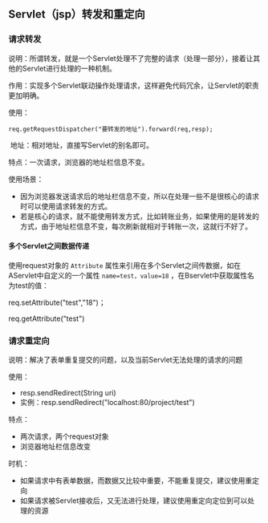 ## Servlet（jsp）转发和重定向

### 请求转发

说明：所谓转发，就是一个Servlet处理不了完整的请求（处理一部分），接着让其他的Servlet进行处理的一种机制。

作用：实现多个Servlet联动操作处理请求，这样避免代码冗余，让Servlet的职责更加明确。

使用：

​	`req.getRequestDispatcher("要转发的地址").forward(req,resp);`

​	地址：相对地址，直接写Servlet的别名即可。

特点：一次请求，浏览器的地址栏信息不变。

使用场景：

-   因为浏览器发送请求后的地址栏信息不变，所以在处理一些不是很核心的请求时可以使用请求转发的方式。
-   若是核心的请求，就不能使用转发方式，比如转账业务，如果使用的是转发的方式，由于地址栏信息不变，每次刷新就相对于转账一次，这就行不好了。



#### 多个Servlet之间数据传递

使用request对象的 `Attribute` 属性来引用在多个Servlet之间传数据，如在AServlet中自定义的一个属性 `name=test，value=18` ，在Bservlet中获取属性名为test的值：

req.setAttribute("test","18")；

req.getAttribute("test")



### 请求重定向

说明：解决了表单重复提交的问题，以及当前Servlet无法处理的请求的问题

使用：

-   resp.sendRedirect(String uri)
-   实例：resp.sendRedirect("localhost:80/project/test")

特点：

-   两次请求，两个request对象
-   浏览器地址栏信息改变

时机：

-   如果请求中有表单数据，而数据又比较中重要，不能重复提交，建议使用重定向
-   如果请求被Servlet接收后，又无法进行处理，建议使用重定向定位到可以处理的资源